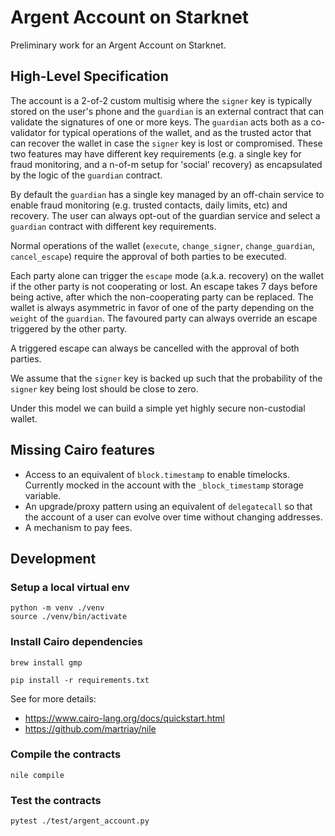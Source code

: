 # Argent Account on Starknet

Preliminary work for an Argent Account on Starknet.

## High-Level Specification

The account is a 2-of-2 custom multisig where the `signer` key is typically stored on the user's phone and the `guardian` is an external contract that can validate the signatures of one or more keys. 
The `guardian` acts both as a co-validator for typical operations of the wallet, and as the trusted actor that can recover the wallet in case the `signer` key is lost or compromised.
These two features may have different key requirements (e.g. a single key for fraud monitoring, and a n-of-m setup for 'social' recovery) as encapsulated by the logic of the `guardian` contract.

By default the `guardian` has a single key managed by an off-chain service to enable fraud monitoring (e.g. trusted contacts, daily limits, etc) and recovery. The user can always opt-out of the guardian service and select a `guardian` contract with different key requirements.

Normal operations of the wallet (`execute`, `change_signer`, `change_guardian`, `cancel_escape`) require the approval of both parties to be executed.

Each party alone can trigger the `escape` mode (a.k.a. recovery) on the wallet if the other party is not cooperating or lost. An escape takes 7 days before being active, after which the non-cooperating party can be replaced.
The wallet is always asymmetric in favor of one of the party depending on the `weight` of the `guardian`. The favoured party can always override an escape triggered by the other party.

A triggered escape can always be cancelled with the approval of both parties.

We assume that the `signer` key is backed up such that the probability of the `signer` key being lost should be close to zero.

Under this model we can build a simple yet highly secure non-custodial wallet.

## Missing Cairo features

- Access to an equivalent of `block.timestamp` to enable timelocks. Currently mocked in the account with the `_block_timestamp` storage variable.
- An upgrade/proxy pattern using an equivalent of `delegatecall` so that the account of a user can evolve over time without changing addresses.
- A mechanism to pay fees.

## Development

### Setup a local virtual env

```
python -m venv ./venv
source ./venv/bin/activate
```

### Install Cairo dependencies
```
brew install gmp
```

```
pip install -r requirements.txt
```

See for more details:
- https://www.cairo-lang.org/docs/quickstart.html
- https://github.com/martriay/nile

### Compile the contracts
```
nile compile
```

### Test the contracts
```
pytest ./test/argent_account.py
```


